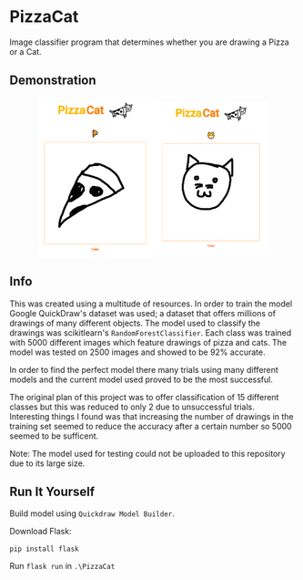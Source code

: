 # PizzaCat
Image classifier program that determines whether you are drawing a Pizza or a Cat.

## Demonstration

<div style="
  display: flex;
  flex-direction: row;
  justify-content: center;
  align-items: center;
">
  <img src="./images/pizza-test.PNG" width="40%"></img>
  <img src="./images/cat-test.PNG" width="40%"></img>
</div>

## Info
This was created using a multitude of resources. In order to train the model Google QuickDraw's dataset was used; a dataset that offers millions of drawings of many different objects. The model used to classify the drawings was scikitlearn's ```RandomForestClassifier```. Each class was trained with 5000 different images which feature drawings of pizza and cats. The model was tested on 2500 images and showed to be 92% accurate.

In order to find the perfect model there many trials using many different models and the current model used proved to be the most successful.

The original plan of this project was to offer classification of 15 different classes but this was reduced to only 2 due to unsuccessful trials. Interesting things I found was that increasing the number of drawings in the training set seemed to reduce the accuracy after a certain number so 5000 seemed to be sufficent.

Note: The model used for testing could not be uploaded to this repository due to its large size.

## Run It Yourself

Build model using ```Quickdraw Model Builder```.

Download Flask:
```
pip install flask
```

Run ```flask run``` in ```.\PizzaCat```

